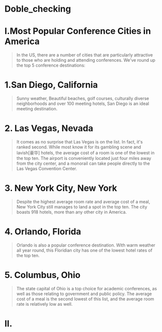 # Doble_checking
# I.Most Popular Conference Cities in America 
> In the US, there are a number of cities that are particularly attractive to those who are holding and attending conferences. We've round up the top 5 conference destinations: 

# 1.San Diego, California
> Sunny weather, Beautiful beaches, golf courses, culturally diverse neighborhoods and over 100 meeting hotels, San Diego is an ideal meeting destination.

# 2. Las Vegas, Nevada 
> It comes as no surprise that Las Vegas is on the list. In fact, it's ranked second. While most know it for its gambling scene and lavish[豪华] hotels, the average cost of a room is one of the lowest in the top ten. The airport is conveniently located just four miles away from the city center, and a monorail can take people directly to the Las Vegas Convention Center.

# 3. New York City, New York
> Despite the highest average room rate and average cost of a meal, New York City still manages to land a spot in the top ten. The city boasts 918 hotels, more than any other city in America.

# 4. Orlando, Florida
> Orlando is also a popular conference destination. With warm weather all year round, this Floridian city has one of the lowest hotel rates of the top ten.

# 5. Columbus, Ohio
> The state capital of Ohio is a top choice for academic conferences, as well as those relating to government and public policy. The average cost of a meal is the second lowest of this list, and the average room rate is relatively low as well.

# II.


































